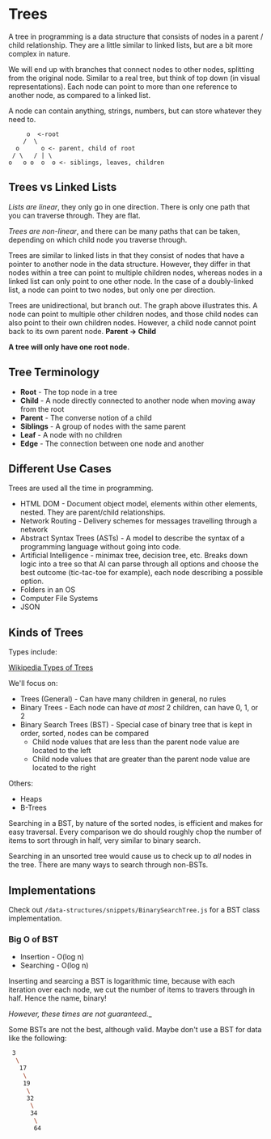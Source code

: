 # Trees

A tree in programming is a data structure that consists of nodes in a parent / child relationship. They are a little similar to linked lists, but are a bit more complex in nature.

We will end up with branches that connect nodes to other nodes, splitting from the original node. Similar to a real tree, but think of top down (in visual representations). Each node can point to more than one reference to another node, as compared to a linked list.

A node can contain anything, strings, numbers, but can store whatever they need to.

```
     o  <-root
    /  \
  o      o <- parent, child of root
 / \   / | \
o   o o  o  o <- siblings, leaves, children
```

## Trees vs Linked Lists

_Lists are linear_, they only go in one direction. There is only one path that you can traverse through. They are flat.

_Trees are non-linear_, and there can be many paths that can be taken, depending on which child node you traverse through.

Trees are similar to linked lists in that they consist of nodes that have a pointer to another node in the data structure. However, they differ in that nodes within a tree can point to multiple children nodes, whereas nodes in a linked list can only point to one other node. In the case of a doubly-linked list, a node can point to two nodes, but only one per direction.

Trees are unidirectional, but branch out. The graph above illustrates this. A node can point to multiple other children nodes, and those child nodes can also point to their own children nodes.  However, a child node cannot point back to its own parent node. __Parent -> Child__

__A tree will only have one root node.__

## Tree Terminology

- __Root__ - The top node in a tree
- __Child__ - A node directly connected to another node when moving away from the root
- __Parent__ - The converse notion of a child
- __Siblings__ - A group of nodes with the same parent
- __Leaf__ - A node with no children
- __Edge__ - The connection between one node and another

## Different Use Cases

Trees are used all the time in programming.

- HTML DOM - Document object model, elements within other elements, nested. They are parent/child relationships.
- Network Routing - Delivery schemes for messages travelling through a network
- Abstract Syntax Trees (ASTs) - A model to describe the syntax of a programming language without going into code.
- Artificial Intelligence - minimax tree, decision tree, etc. Breaks down logic into a tree so that AI can parse through all options and choose the best outcome (tic-tac-toe for example), each node describing a possible option.
- Folders in an OS
- Computer File Systems
- JSON

## Kinds of Trees

Types include:

[Wikipedia Types of Trees](https://en.wikipedia.org/wiki/List_of_data_structures#Trees)

We'll focus on:

- Trees (General) - Can have many children in general, no rules
- Binary Trees - Each node can have _at most_ 2 children, can have 0, 1, or 2
- Binary Search Trees (BST) - Special case of binary tree that is kept in order, sorted, nodes can be compared
  - Child node values that are less than the parent node value are located to the left
  - Child node values that are greater than the parent node value are located to the right

Others:

- Heaps
- B-Trees

Searching in a BST, by nature of the sorted nodes, is efficient and makes for easy traversal. Every comparison we do should roughly chop the number of items to sort through in half, very similar to binary search.

Searching in an unsorted tree would cause us to check up to _all_ nodes in the tree. There are many ways to search through non-BSTs.

## Implementations

Check out `/data-structures/snippets/BinarySearchTree.js` for a BST class implementation.

### Big O of BST

- Insertion - O(log n)
- Searching - O(log n)

Inserting and searcing a BST is logarithmic time, because with each iteration over each node, we cut the number of items to travers through in half. Hence the name, binary!

_However, these times are not guaranteed.__

Some BSTs are not the best, although valid. Maybe don't use a BST for data like the following:

```bash
 3
  \
   17
    \
    19
     \
     32
      \
      34
       \
       64
```
